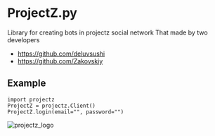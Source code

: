 # ProjectZ.py
Library for creating bots in projectz social network
That made by two developers
- https://github.com/deluvsushi
- https://github.com/Zakovskiy

## Example
```python3
import projectz
ProjectZ = projectz.Client()
ProjectZ.login(email="", password="")
```

![projectz_logo](https://www.projz.com/static/media/cover.8ca143fb.png)

